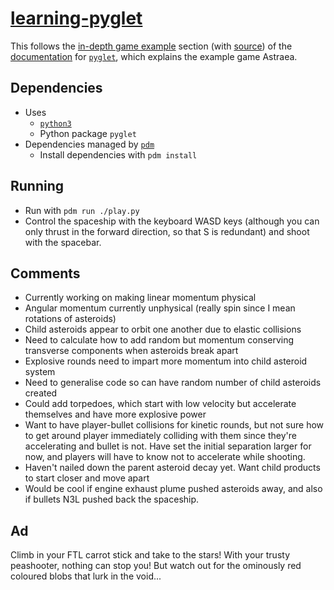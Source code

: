 # [learning-pyglet](https://github.com/eidoom/learning-pyglet)

This follows the [in-depth game example](https://pyglet.readthedocs.io/en/latest/programming_guide/examplegame.html) section (with [source](https://github.com/pyglet/pyglet/tree/master/examples/game)) of the [documentation](https://pyglet.readthedocs.io/en/latest/index.html) for [`pyglet`](https://pyglet.org/), which explains the example game Astraea.

## Dependencies

* Uses
    * [`python3`](https://www.python.org/)
    * Python package `pyglet`
* Dependencies managed by [`pdm`](https://pdm-project.org/latest/)
    * Install dependencies with `pdm install`

## Running

* Run with `pdm run ./play.py`
* Control the spaceship with the keyboard WASD keys (although you can only thrust in the forward direction, so that S is redundant) and shoot with the spacebar. 

## Comments

* Currently working on making linear momentum physical
* Angular momentum currently unphysical (really spin since I mean rotations of asteroids)
* Child asteroids appear to orbit one another due to elastic collisions
* Need to calculate how to add random but momentum conserving transverse components when asteroids break apart
* Explosive rounds need to impart more momentum into child asteroid system
* Need to generalise code so can have random number of child asteroids created
* Could add torpedoes, which start with low velocity but accelerate themselves and have more explosive power
* Want to have player-bullet collisions for kinetic rounds, but not sure how to get around player immediately colliding with them since they're accelerating and bullet is not. Have set the initial separation larger for now, and players will have to know not to accelerate while shooting.
* Haven't nailed down the parent asteroid decay yet. Want child products to start closer and move apart
* Would be cool if engine exhaust plume pushed asteroids away, and also if bullets N3L pushed back the spaceship.

## Ad

Climb in your FTL carrot stick and take to the stars!
With your trusty peashooter, nothing can stop you!
But watch out for the ominously red coloured blobs that lurk in the void...
